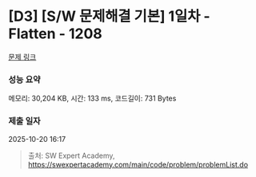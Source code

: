 # [D3] [S/W 문제해결 기본] 1일차 - Flatten - 1208 

[문제 링크](https://swexpertacademy.com/main/code/problem/problemDetail.do?contestProbId=AV139KOaABgCFAYh) 

### 성능 요약

메모리: 30,204 KB, 시간: 133 ms, 코드길이: 731 Bytes

### 제출 일자

2025-10-20 16:17



> 출처: SW Expert Academy, https://swexpertacademy.com/main/code/problem/problemList.do